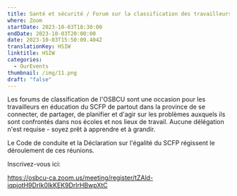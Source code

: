 ```yaml
---
title: Santé et sécurité / Forum sur la classification des travailleurs blessés
where: Zoom
startDate: 2023-10-03T18:30:00
endDate: 2023-10-03T20:00:00
date: 2023-10-03T15:50:09.404Z
translationKey: HSIW
linktitle: HSIW
categories:
  - OurEvents
thumbnail: /img/11.png
draft: "false"
---
```

Les forums de classification de l'OSBCU sont une occasion pour les travailleurs en éducation du SCFP de partout dans la province de se connecter, de partager, de planifier et d'agir sur les problèmes auxquels ils sont confrontés dans nos écoles et nos lieux de travail. Aucune délégation n'est requise - soyez prêt à apprendre et à grandir. 

Le Code de conduite et la Déclaration sur l'égalité du SCFP régissent le déroulement de ces réunions.

Inscrivez-vous ici:

<https://osbcu-ca.zoom.us/meeting/register/tZAld-iqpjotH9DrIk0IkKEK9DrlrHBwpXtC>